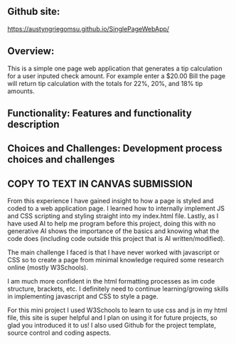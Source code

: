 ## Github site: 
https://austyngriegomsu.github.io/SinglePageWebApp/ 

## Overview:
This is a simple one page web application that generates a tip calculation for a user inputed check amount. For example enter a $20.00 Bill the page will return tip calculation with the totals for 22%, 20%, and 18% tip amounts. 

## Functionality: Features and functionality description


## Choices and Challenges: Development process choices and challenges


## COPY TO TEXT IN CANVAS SUBMISSION
From this experience I have gained insight to how a page is styled and coded to a web application page. I learned how to internally implement JS and CSS scripting and styling straight into my index.html file. Lastly, as I have used AI to help me program before this project, doing this with no generative AI shows the importance of the basics and knowing what the code does (including code outside this project that is AI written/modified).

The main challenge I faced is that I have never worked with javascript or CSS so to create a page from minimal knowledge required some research online (mostly W3Schools).

I am much more confident in the html formatting processes as im code structure, brackets, etc. I definitely need to continue learning/growing skills in implementing javascript and CSS to style a page.

For this mini project I used W3Schools to learn to use css and js in my html file, this site is super helpful and I plan on using it for future projects, so glad you introduced it to us! I also used Github for the project template, source control and coding aspects. 